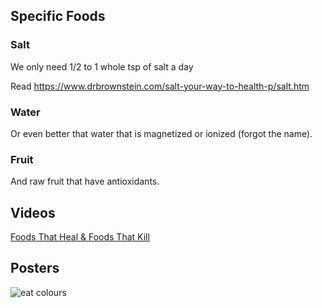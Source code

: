 ## Specific Foods

### Salt

We only need 1/2 to 1 whole tsp of salt a day

Read https://www.drbrownstein.com/salt-your-way-to-health-p/salt.htm

### Water

Or even better that water that is magnetized or ionized (forgot the name).

### Fruit
And raw fruit that have antioxidants.

## Videos

[Foods That Heal & Foods That Kill](https://www.youtube.com/watch?v=szIUeYWRFN8)

## Posters

![eat colours](https://cdn.discordapp.com/attachments/491202965873360897/585988830876794882/Color_health.png)
